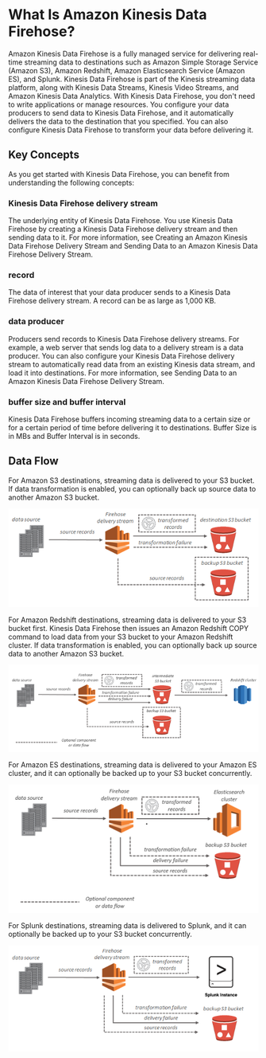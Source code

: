 # What Is Amazon Kinesis Data Firehose?

Amazon Kinesis Data Firehose is a fully managed service for delivering real-time streaming data to destinations such as Amazon Simple Storage Service (Amazon S3), Amazon Redshift, Amazon Elasticsearch Service (Amazon ES), and Splunk. Kinesis Data Firehose is part of the Kinesis streaming data platform, along with Kinesis Data Streams, Kinesis Video Streams, and Amazon Kinesis Data Analytics. With Kinesis Data Firehose, you don't need to write applications or manage resources. You configure your data producers to send data to Kinesis Data Firehose, and it automatically delivers the data to the destination that you specified. You can also configure Kinesis Data Firehose to transform your data before delivering it.

## Key Concepts

As you get started with Kinesis Data Firehose, you can benefit from understanding the following concepts:

### Kinesis Data Firehose delivery stream
The underlying entity of Kinesis Data Firehose. You use Kinesis Data Firehose by creating a Kinesis Data Firehose delivery stream and then sending data to it. For more information, see Creating an Amazon Kinesis Data Firehose Delivery Stream and Sending Data to an Amazon Kinesis Data Firehose Delivery Stream.

### record
The data of interest that your data producer sends to a Kinesis Data Firehose delivery stream. A record can be as large as 1,000 KB.

### data producer
Producers send records to Kinesis Data Firehose delivery streams. For example, a web server that sends log data to a delivery stream is a data producer. You can also configure your Kinesis Data Firehose delivery stream to automatically read data from an existing Kinesis data stream, and load it into destinations. For more information, see Sending Data to an Amazon Kinesis Data Firehose Delivery Stream.

### buffer size and buffer interval
Kinesis Data Firehose buffers incoming streaming data to a certain size or for a certain period of time before delivering it to destinations. Buffer Size is in MBs and Buffer Interval is in seconds.

## Data Flow

For Amazon S3 destinations, streaming data is delivered to your S3 bucket. If data transformation is enabled, you can optionally back up source data to another Amazon S3 bucket.

![adadad](pic/kinesis_firehose_1.png)
            
For Amazon Redshift destinations, streaming data is delivered to your S3 bucket first. Kinesis Data Firehose then issues an Amazon Redshift COPY command to load data from your S3 bucket to your Amazon Redshift cluster. If data transformation is enabled, you can optionally back up source data to another Amazon S3 bucket.

![adadad](pic/kinesis_firehose_2.png)
            
For Amazon ES destinations, streaming data is delivered to your Amazon ES cluster, and it can optionally be backed up to your S3 bucket concurrently.

![adadad](pic/kinesis_firehose_3.png)
            
For Splunk destinations, streaming data is delivered to Splunk, and it can optionally be backed up to your S3 bucket concurrently.

![adadad](pic/kinesis_firehose_4.png)